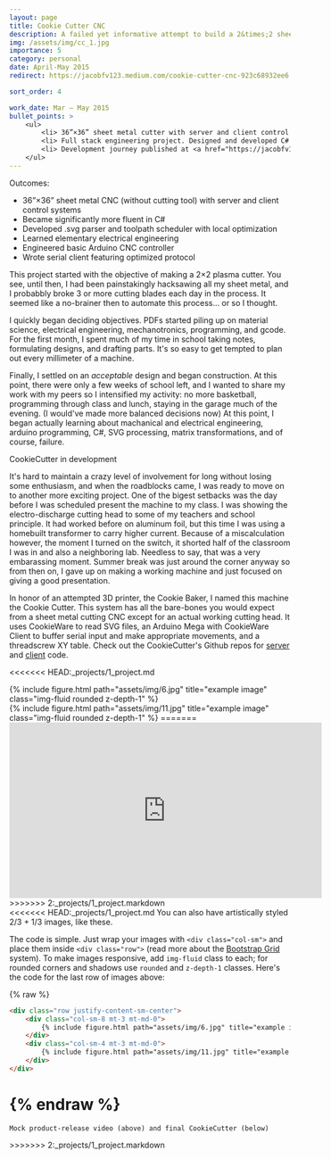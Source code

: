 ```yaml
---
layout: page
title: Cookie Cutter CNC
description: A failed yet informative attempt to build a 2&times;2 sheet metal cutter  
img: /assets/img/cc_1.jpg
importance: 5
category: personal
date: April-May 2015
redirect: https://jacobfv123.medium.com/cookie-cutter-cnc-923c68932ee6

sort_order: 4

work_date: Mar – May 2015
bullet_points: >
    <ul>
        <li> 36”×36” sheet metal cutter with server and client control systems </li>
        <li> Full stack engineering project. Designed and developed C# .svg parser, toolpath scheduler, and optimizer, Arduino C controller with serial protocol and electronics, and CNC machine with electrodischarge machining head </li>
        <li> Development journey published at <a href="https://jacobfv123.medium.com/cookie-cutter-cnc-923c68932ee6">https://jacobfv123.medium.com/cookie-cutter-cnc-923c68932ee6</a> </li>
    </ul>
---
```


Outcomes:
- 36”×36” sheet metal CNC (without cutting tool) with server and client control systems
- Became significantly more fluent in C#
- Developed .svg parser and toolpath scheduler with local optimization
- Learned elementary electrical engineering
- Engineered basic Arduino CNC controller
- Wrote serial client featuring optimized protocol

<div class="row justify-content-sm-center">
    <div class="col-sm-8 mt-3 mt-md-0">
        This project started with the objective of making a 2&times;2 plasma cutter. You see, until then, I had been painstakingly hacksawing all my sheet metal, and I probabbly broke 3 or more cutting blades each day in the process. It seemed like a no-brainer then to automate this process... or so I thought.
    </div>
    <div class="col-sm-4 mt-3 mt-md-0">
        <img class="img-fluid rounded z-depth-1" src="{{ '/assets/img/cc_problem.jpg' | relative_url }}" alt="" title="example image"/>
    </div>
</div>
<div class="caption"></div>

I quickly began deciding objectives. PDFs started piling up on material science, electrical engineering, mechanotronics, programming, and gcode. For the first month, I spent much of my time in school taking notes, formulating designs, and drafting parts. It's so easy to get tempted to plan out every millimeter of a machine.

Finally, I settled on an *acceptable* design and began construction. At this point, there were only a few weeks of school left, and I wanted to share my work with my peers so I intensified my activity: no more basketball, programming through class and lunch, staying in the garage much of the evening. (I would've made more balanced decisions now) At this point, I began actually learning about machanical and electrical engineering, arduino programming, C#, SVG processing, matrix transformations, and of course, failure.

<div class="row">
    <div class="col-sm mt-3 mt-md-0">
        <img class="img-fluid rounded z-depth-1" src="{{ '/assets/img/cc_0.jpg' | relative_url }}" alt="" title="CookieCutter mechanotronics"/>
    </div>
    <div class="col-sm mt-3 mt-md-0">
        <img class="img-fluid rounded z-depth-1" src="{{ '/assets/img/cc_2.jpg' | relative_url }}" alt="" title="CookieCutter electronics"/>
    </div>
    <div class="col-sm mt-3 mt-md-0">
        <img class="img-fluid rounded z-depth-1" src="{{ '/assets/img/cc_1.jpg' | relative_url }}" alt="" title="CookieCutter mechanotronics"/>
    </div>
</div>
<div class="caption">
    CookieCutter in development
</div>

It's hard to maintain a crazy level of involvement for long without losing some enthusiasm, and when the roadblocks came, I was ready to move on to another more exciting project. One of the bigest setbacks was the day before I was scheduled present the machine to my class. I was showing the electro-discharge cutting head to some of my teachers and school principle. It had worked before on aluminum foil, but this time I was using a homebuilt transformer to carry higher current. Because of a miscalculation however, the moment I turned on the switch, it shorted half of the classroom I was in and also a neighboring lab. Needless to say, that was a very embarassing moment. Summer break was just around the corner anyway so from then on, I gave up on making a working machine and just focused on giving a good presentation.

In honor of an attempted 3D printer, the Cookie Baker, I named this machine the Cookie Cutter. This system has all the bare-bones you would expect from a sheet metal cutting CNC except for an actual working cutting head. It uses CookieWare to read SVG files, an Arduino Mega with CookieWare Client to buffer serial input and make appropriate movements, and a threadscrew XY table. Check out the CookieCutter's Github repos for [server](https://github.com/JacobFV/CookieControl) and [client](https://github.com/JacobFV/Arduino-CookieControl) code.

<<<<<<< HEAD:_projects/1_project.md
<div class="row justify-content-sm-center">
    <div class="col-sm-8 mt-3 mt-md-0">
        {% include figure.html path="assets/img/6.jpg" title="example image" class="img-fluid rounded z-depth-1" %}
    </div>
    <div class="col-sm-4 mt-3 mt-md-0">
        {% include figure.html path="assets/img/11.jpg" title="example image" class="img-fluid rounded z-depth-1" %}
=======
<div class="row">
    <div class="col-sm mt-3 mt-md-0">
        <iframe width="560" height="315" src="https://www.youtube.com/embed/dyWwv9mZEvk?start=61" title="YouTube video player" frameborder="0" class="z-depth-1 rounded" allow="accelerometer; autoplay; clipboard-write; encrypted-media; gyroscope; picture-in-picture" allowfullscreen></iframe>
>>>>>>> 2:_projects/1_project.markdown
    </div>
    <img class="img-fluid rounded z-depth-1" src="{{ '/assets/img/cc_3.jpg' | relative_url }}" alt="" title="Final CookieCutter"/>
</div>
<div class="caption">
<<<<<<< HEAD:_projects/1_project.md
    You can also have artistically styled 2/3 + 1/3 images, like these.
</div>


The code is simple.
Just wrap your images with `<div class="col-sm">` and place them inside `<div class="row">` (read more about the <a href="https://getbootstrap.com/docs/4.4/layout/grid/">Bootstrap Grid</a> system).
To make images responsive, add `img-fluid` class to each; for rounded corners and shadows use `rounded` and `z-depth-1` classes.
Here's the code for the last row of images above:

{% raw %}
```html
<div class="row justify-content-sm-center">
    <div class="col-sm-8 mt-3 mt-md-0">
        {% include figure.html path="assets/img/6.jpg" title="example image" class="img-fluid rounded z-depth-1" %}
    </div>
    <div class="col-sm-4 mt-3 mt-md-0">
        {% include figure.html path="assets/img/11.jpg" title="example image" class="img-fluid rounded z-depth-1" %}
    </div>
</div>
```
{% endraw %}
=======
    Mock product-release video (above) and final CookieCutter (below)
</div>
>>>>>>> 2:_projects/1_project.markdown
